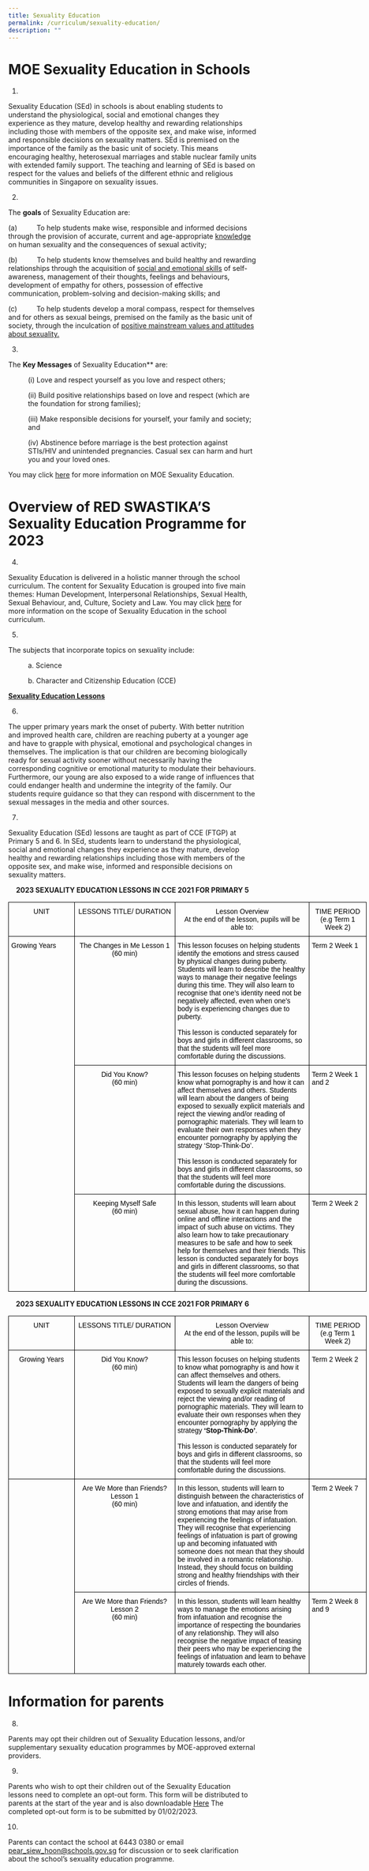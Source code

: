 ```yaml
---
title: Sexuality Education
permalink: /curriculum/sexuality-education/
description: ""
---
```

# MOE Sexuality Education in Schools


1.
Sexuality Education (SEd) in schools is about enabling students to understand the physiological, social and emotional changes they experience as they mature, develop healthy and rewarding relationships including those with members of the opposite sex, and make wise, informed and responsible decisions on sexuality matters. SEd is premised on the importance of the family as the basic unit of society. This means encouraging healthy, heterosexual marriages and stable nuclear family units with extended family support. The teaching and learning of SEd is based on respect for the values and beliefs of the different ethnic and religious communities in Singapore on sexuality issues.



2.
The **goals** of Sexuality Education are:


     
(a)          To help students make wise, responsible and informed decisions through the provision of accurate, current and age-appropriate <u>knowledge</u> on human sexuality and the consequences of sexual activity;

(b)          To help students know themselves and build healthy and rewarding relationships through the acquisition of <u>social and emotional skills</u> of self-awareness, management of their thoughts, feelings and behaviours, development of empathy for others, possession of effective communication, problem-solving and decision-making skills; and

(c)          To help students develop a moral compass, respect for themselves and for others as sexual beings, premised on the family as the basic unit of society, through the inculcation of <u>positive mainstream values and attitudes about sexuality.</u>





3.
The **Key Messages** of Sexuality Education** are:
<p style="margin-left: 40px">(i)            Love and respect yourself as you love and respect others;</p>
<p style="margin-left: 40px">(ii)          Build positive relationships based on love and respect (which are the foundation for strong families);</p>
<p style="margin-left: 40px">(iii)         Make responsible decisions for yourself, your family and society; and</p>
<p style="margin-left: 40px">(iv)     Abstinence before marriage is the best protection against STIs/HIV and unintended pregnancies. Casual sex can harm and hurt you and your loved ones.</p>

You may click [here](https://go.gov.sg/moe-sexuality-education) for more information on MOE Sexuality Education. 


# Overview of RED SWASTIKA’S Sexuality Education Programme for 2023

4.
Sexuality Education is delivered in a holistic manner through the school curriculum. The content for Sexuality Education is grouped into five main themes: Human Development, Interpersonal Relationships, Sexual Health, Sexual Behaviour, and, Culture, Society and Law. You may click [here](https://go.gov.sg/moe-sexuality-education-scope) for more information on the scope of Sexuality Education in the school curriculum.

5.
The subjects that incorporate topics on sexuality include:
<p style="margin-left: 40px">a.       Science</p>
<p style="margin-left: 40px">b.       Character and Citizenship Education (CCE)</p>

 <u><b>Sexuality Education Lessons</b></u>

6.
The upper primary years mark the onset of puberty. With better nutrition and improved health care, children are reaching puberty at a younger age and have to grapple with physical, emotional and psychological changes in themselves. The implication is that our children are becoming biologically ready for sexual activity sooner without necessarily having the corresponding cognitive or emotional maturity to modulate their behaviours. Furthermore, our young are also exposed to a wide range of influences that could endanger health and undermine the integrity of the family. Our students require guidance so that they can respond with discernment to the sexual messages in the media and other sources. 

7.

Sexuality Education (SEd) lessons are taught as part of CCE (FTGP) at Primary 5 and 6. In SEd, students learn to understand the physiological, social and emotional changes they experience as they mature, develop healthy and rewarding relationships including those with members of the opposite sex, and make wise, informed and responsible decisions on sexuality matters. 


<center><strong>2023 SEXUALITY EDUCATION LESSONS IN CCE 2021 FOR PRIMARY 5</strong></center>	

<style type="text/css">
.tg  {border-collapse:collapse;border-spacing:0;}
.tg td{border-color:black;border-style:solid;border-width:1px;font-family:Arial, sans-serif;font-size:14px;
  overflow:hidden;padding:10px 5px;word-break:normal;}
.tg th{border-color:black;border-style:solid;border-width:1px;font-family:Arial, sans-serif;font-size:14px;
  font-weight:normal;overflow:hidden;padding:10px 5px;word-break:normal;}
.tg .tg-096r{color:#000000;text-align:left;vertical-align:top}
.tg .tg-f8tx{color:#000000;text-align:center;vertical-align:top}
</style>
<table class="tg" style="undefined;table-layout: fixed; width: 727px">
<colgroup>
<col style="width: 134px">
<col style="width: 204px">
<col style="width: 273px">
<col style="width: 116px">
</colgroup>
<tbody>
  <tr>
    <td class="tg-f8tx">UNIT</td>
    <td class="tg-f8tx">LESSONS TITLE/ DURATION</td>
    <td class="tg-f8tx">Lesson Overview<br>At the end of the lesson, pupils will be able to:</td>
    <td class="tg-f8tx">TIME PERIOD (e.g Term 1 Week 2)<br></td>
  </tr>
  <tr>
    <td class="tg-096r" rowspan="5">Growing Years<br></td>
    <td class="tg-f8tx">The Changes in Me Lesson 1<br>(60 min)</td>
    <td class="tg-096r">This lesson focuses on helping students identify the emotions and stress caused by physical changes during puberty. Students will learn to describe the healthy ways to manage their negative feelings during this time. They will also learn to recognise that one’s identity need not be negatively affected, even when one’s body is experiencing changes due to puberty. 
<br><br>This lesson is conducted separately for boys and girls in different classrooms, so that the students will feel more comfortable during the discussions.
</td>
    <td class="tg-096r">Term 2 Week 1<br></td>
  </tr>
  <tr>
    <td class="tg-f8tx">Did You Know?<br>(60 min)</td>
    <td class="tg-096r">This lesson focuses on helping students know what pornography is and how it can affect themselves and others. Students will learn about the dangers of being exposed to sexually explicit materials and reject the viewing and/or reading of pornographic materials. They will learn to evaluate their own responses when they encounter pornography by applying the strategy ‘Stop-Think-Do’.
<br><br>This lesson is conducted separately for boys and girls in different classrooms, so that the students will feel more comfortable during the discussions. 
		</td>
    <td class="tg-096r">Term 2 Week 1 and 2<br></td>
  </tr>
  <tr>
    <td class="tg-f8tx">Keeping Myself Safe<br>(60 min)</td>
    <td class="tg-096r">In this lesson, students will learn about sexual abuse, how it can happen during online and offline interactions and the impact of such abuse on victims. They also learn how to take precautionary measures to be safe and how to seek help for themselves and their friends.
This lesson is conducted separately for boys and girls in different classrooms, so that the students will feel more comfortable during the discussions.

</td>
    <td class="tg-096r">Term 2 Week 2<br></td>
  </tr>
</tbody>
</table>


<center><strong>2023 SEXUALITY EDUCATION LESSONS IN CCE 2021 FOR PRIMARY 6</strong></center>	

<style type="text/css">
.tg  {border-collapse:collapse;border-spacing:0;}
.tg td{border-color:black;border-style:solid;border-width:1px;font-family:Arial, sans-serif;font-size:14px;
  overflow:hidden;padding:10px 5px;word-break:normal;}
.tg th{border-color:black;border-style:solid;border-width:1px;font-family:Arial, sans-serif;font-size:14px;
  font-weight:normal;overflow:hidden;padding:10px 5px;word-break:normal;}
.tg .tg-096r{color:#000000;text-align:left;vertical-align:top}
.tg .tg-f8tx{color:#000000;text-align:center;vertical-align:top}
</style>
<table class="tg" style="undefined;table-layout: fixed; width: 727px">
<colgroup>
<col style="width: 134px">
<col style="width: 204px">
<col style="width: 273px">
<col style="width: 116px">
</colgroup>
<tbody>
  <tr>
    <td class="tg-f8tx">UNIT</td>
    <td class="tg-f8tx">LESSONS TITLE/ DURATION</td>
    <td class="tg-f8tx">Lesson Overview<br>At the end of the lesson, pupils will be able to:</td>
    <td class="tg-f8tx">TIME PERIOD (e.g Term 1 Week 2)<br></td>
  </tr>

<tr>
    <td class="tg-f8tx">Growing Years</td>
    <td class="tg-f8tx">Did You Know?<br>(60 min)</td>
    <td class="tg-096r">This lesson focuses on helping students to know what pornography is and how it can affect themselves and others. Students will learn the dangers of being exposed to sexually explicit materials and reject the viewing and/or reading of pornographic materials. They will learn to evaluate their own responses when they encounter pornography by applying the strategy <b>‘Stop-Think-Do’</b>. 
<br><br>This lesson is conducted separately for boys and girls in different classrooms, so that the students will feel more comfortable during the discussions.
  <td class="tg-096r">Term 2 Week 2<br></td>
</td>
  </tr>

  <tr>
    <td class="tg-096r" rowspan="5"><br></td>
    <td class="tg-f8tx">Are We More than Friends?Lesson 1<br>(60 min)</td>
    <td class="tg-096r">In this lesson, students will learn to distinguish between the characteristics of love and infatuation, and identify the strong emotions that may arise from experiencing the feelings of infatuation. They will recognise that experiencing feelings of infatuation is part of growing up and becoming infatuated with someone does not mean that they should be involved in a romantic relationship. Instead, they should focus on building strong and healthy friendships with their circles of friends.</td>
    <td class="tg-096r">Term 2 Week 7<br></td>
  </tr>


 <tr>
    <td class="tg-f8tx">Are We More than Friends? Lesson 2<br>(60 min)</td>
    <td class="tg-096r">In this lesson, students will learn healthy ways to manage the emotions arising from infatuation and recognise the importance of respecting the boundaries of any relationship. They will also recognise the negative impact of teasing their peers who may be experiencing the feelings of infatuation and learn to behave maturely towards each other.</td>
    <td class="tg-096r">Term 2 Week 8 and 9<br></td>
  </tr>
 
 
 

 </tr>
</tbody>
</table>



# Information for parents

8.
Parents may opt their children out of Sexuality Education lessons, and/or supplementary sexuality education programmes by MOE-approved external providers.

9.
Parents who wish to opt their children out of the Sexuality Education lessons need to complete an opt-out form. This form will be distributed to parents at the start of the year and is also downloadable [Here](/files/2023%20Parents%20opt%20out%20form.pdf)  The completed opt-out form is to be submitted by 01/02/2023.

10.
Parents can contact the school at 6443 0380 or email [pear\_siew\_hoon@schools.gov.sg](mailto:pear_siew_hoon@schools.gov.sg) for discussion or to seek clarification about the school’s sexuality education programme.